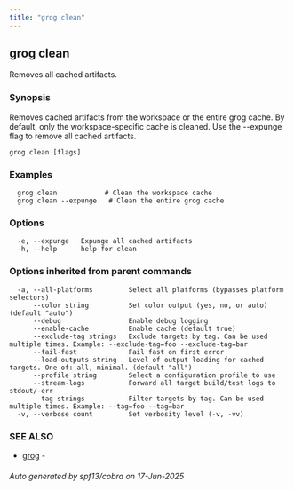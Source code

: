 ```yaml
---
title: "grog clean"
---
```

## grog clean

Removes all cached artifacts.

### Synopsis

Removes cached artifacts from the workspace or the entire grog cache.
By default, only the workspace-specific cache is cleaned. Use the --expunge flag to remove all cached artifacts.

```
grog clean [flags]
```

### Examples

```
  grog clean            # Clean the workspace cache
  grog clean --expunge   # Clean the entire grog cache
```

### Options

```
  -e, --expunge   Expunge all cached artifacts
  -h, --help      help for clean
```

### Options inherited from parent commands

```
  -a, --all-platforms         Select all platforms (bypasses platform selectors)
      --color string          Set color output (yes, no, or auto) (default "auto")
      --debug                 Enable debug logging
      --enable-cache          Enable cache (default true)
      --exclude-tag strings   Exclude targets by tag. Can be used multiple times. Example: --exclude-tag=foo --exclude-tag=bar
      --fail-fast             Fail fast on first error
      --load-outputs string   Level of output loading for cached targets. One of: all, minimal. (default "all")
      --profile string        Select a configuration profile to use
      --stream-logs           Forward all target build/test logs to stdout/-err
      --tag strings           Filter targets by tag. Can be used multiple times. Example: --tag=foo --tag=bar
  -v, --verbose count         Set verbosity level (-v, -vv)
```

### SEE ALSO

* [grog](/reference/cli/grog/)	 -

###### Auto generated by spf13/cobra on 17-Jun-2025

